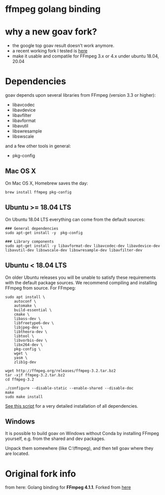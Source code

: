 # **ffmpeg golang binding**
# why a new goav fork?
- the google top goav result doesn't work anymore. 
- a recent working fork I tested is [here](https://github.com/asticode/goav)
- make it usable and compatile for FFmpeg 3.x or 4.x under ubuntu 18.04, 20.04
  
# Dependencies
goav depends upon several libraries from FFmpeg (version 3.3 or higher):

-   libavcodec
-   libavdevice
-   libavfilter
-   libavformat
-   libavutil
-   libswresample
-   libswscale

and a few other tools in general:

- pkg-config



## Mac OS X
On Mac OS X, Homebrew saves the day:
```
brew install ffmpeg pkg-config
```
## Ubuntu >= 18.04 LTS
On Ubuntu 18.04 LTS everything can come from the default sources:

```
### General dependencies
sudo apt-get install -y  pkg-config

### Library components
sudo apt-get install -y libavformat-dev libavcodec-dev libavdevice-dev libavutil-dev libswscale-dev libswresample-dev libavfilter-dev
```
## Ubuntu < 18.04 LTS
On older Ubuntu releases you will be unable to satisfy these requirements with the default package sources. We recommend compiling and installing FFmpeg from source. For FFmpeg:
```
sudo apt install \
    autoconf \
    automake \
    build-essential \
    cmake \
    libass-dev \
    libfreetype6-dev \
    libjpeg-dev \
    libtheora-dev \
    libtool \
    libvorbis-dev \
    libx264-dev \
    pkg-config \
    wget \
    yasm \
    zlib1g-dev

wget http://ffmpeg.org/releases/ffmpeg-3.2.tar.bz2
tar -xjf ffmpeg-3.2.tar.bz2
cd ffmpeg-3.2

./configure --disable-static --enable-shared --disable-doc
make
sudo make install
```

[See this script](https://gist.github.com/mkassner/1caa1b45c19521c884d5) for a very detailed installation of all dependencies.


## Windows
It is possible to build goav on Windows without Conda by installing FFmpeg yourself, e.g. from the shared and dev packages.

Unpack them somewhere (like C:\ffmpeg), and then tell goav where they are located.

# Original fork info
from here:
Golang binding for __FFmpeg 4.1.1__.   Forked from [here](https://github.com/amarburg/goav)